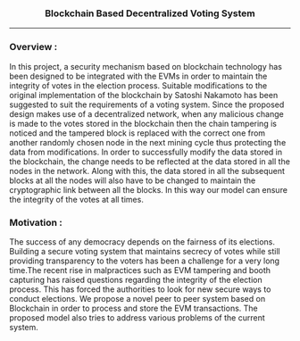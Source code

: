 <h3 align='center'>Blockchain Based Decentralized Voting System</h3>

---

### Overview :
In this project, a security mechanism based on blockchain technology has been designed to be integrated with the EVMs in order to maintain the integrity of votes in the election process. Suitable modifications to the original implementation of the blockchain by Satoshi Nakamoto has been suggested to suit the requirements of a voting system. Since the proposed design makes use of a decentralized network, when any malicious change is made to the votes stored in the blockchain then the chain tampering is noticed and the tampered block is replaced with the correct one from another randomly chosen node in the next mining cycle thus protecting the data from modifications. In order to successfully modify the data stored in the blockchain, the change needs to be reflected at the data stored in all the nodes in the network. Along with this, the data stored in all the subsequent blocks at all the nodes will also have to be changed to maintain the cryptographic link between all the blocks. In this way our model can ensure the integrity of the votes at all times.

### Motivation : 
The success of any democracy depends on the fairness of its elections. Building a secure voting system that maintains secrecy of votes while still providing transparency to the voters has been a challenge for a very long time.The recent rise in malpractices such as EVM tampering and booth capturing has raised questions regarding the integrity of the election process. This has forced the authorities to look for new secure ways to conduct elections. We propose a novel peer to peer system based on Blockchain in order to process and store the EVM transactions. The proposed model also tries to address various problems of the current system.

